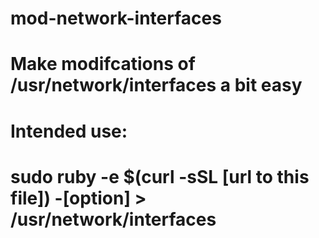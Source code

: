 # mod-network-interfaces

# Make modifcations of /usr/network/interfaces a bit easy
# Intended use: 
#	sudo ruby -e $(curl -sSL [url to this file]) -[option] > /usr/network/interfaces
